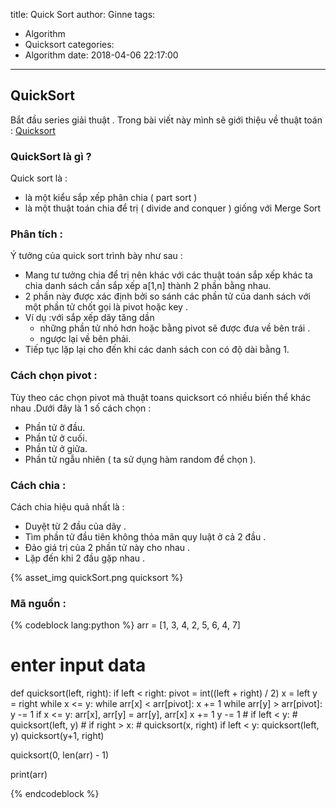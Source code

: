 title: Quick Sort
author: Ginne
tags:
  - Algorithm
  - Quicksort
categories:
  - Algorithm
date: 2018-04-06 22:17:00
---
## QuickSort
Bắt đầu series giải thuật . Trong bài viết này mình sẽ giới thiệu về  thuật toán : [Quicksort](https://vi.wikipedia.org/wiki/S%E1%BA%AFp_x%E1%BA%BFp_nhanh)

### QuickSort là gì ?
Quick sort là : 
+ là một kiểu sắp xếp phân chia ( part sort )
+ là một thuật toán chia để trị ( divide and conquer ) giống với Merge Sort

### Phân tích :
Ý tưởng của quick sort trình bày như sau :   
+ Mang tư tưởng  chia để trị  nên khác với các thuật toán sắp xếp khác  ta chia danh sách cần sắp xếp a[1,n] thành 2 phần bằng nhau.
+ 2 phần này được xác định bởi so sánh các phần tử của danh sách với một phần tử chốt gọi là pivot hoặc key .
+ Ví dụ :với sắp xếp dãy tăng dần
	+  những phần tử nhỏ hơn hoặc bằng pivot sẽ được đưa về bên trái .
	+  ngược lại về bên phải.
+ Tiếp tục lặp lại cho đến khi các danh sách con có độ dài bằng 1.

### Cách chọn pivot :

 Tùy theo các chọn pivot mà thuật toans quicksort có nhiều biến thể khác nhau .Dưới đây là 1 số cách chọn :
+ Phần tử ở đầu.
+ Phần tử ở cuối.
+ Phần tử ở giữa.
+ Phần tử ngẫu nhiên ( ta sử dụng hàm random để chọn ).
    
### Cách chia : 
Cách chia hiệu quả nhất là :
+ Duyệt từ  2 đầu của dãy .
+ Tìm phần tử đầu tiên không thỏa mãn quy luật ở cả 2 đầu .
+ Đảo giá trị của 2 phần tử này cho nhau .
+ Lặp đến khi 2 đầu gặp nhau .

{% asset_img quickSort.png quicksort %}

### Mã nguồn :

{% codeblock lang:python %}
arr = [1, 3, 4, 2, 5, 6, 4, 7]


# enter input data
def quicksort(left, right):
    if left < right:
        pivot = int((left + right) / 2)
        x = left
        y = right
        while x <= y:
            while arr[x] < arr[pivot]:
                x += 1
            while arr[y] > arr[pivot]:
                y -= 1
            if x <= y:
                arr[x], arr[y] = arr[y], arr[x]
                x += 1
                y -= 1
        # if left < y:
        #     quicksort(left, y)
        # if right > x:
        #     quicksort(x, right)
        if left < y:
            quicksort(left, y)
            quicksort(y+1, right)


quicksort(0, len(arr) - 1)

print(arr)

{% endcodeblock %}